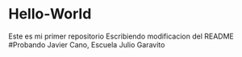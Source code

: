 # Hello-World
Este es mi primer repositorio
Escribiendo modificacion del README
#Probando
Javier Cano, Escuela Julio Garavito
